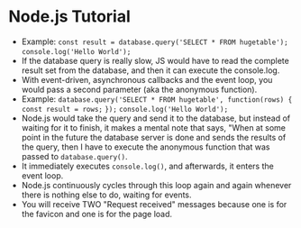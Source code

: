 # Node.js Tutorial
* Example:
`const result = database.query('SELECT * FROM hugetable');`
`console.log('Hello World');`
* If the database query is really slow, JS would have to read the complete result set from the database, and then it can execute the console.log.
* With event-driven, asynchronous callbacks and the event loop, you would pass a second parameter (aka the anonymous function).
* Example:
`database.query('SELECT * FROM hugetable', function(rows) {`
  `const result = rows;`
`});`
`console.log('Hello World');`
* Node.js would take the query and send it to the database, but instead of waiting for it to finish, it makes a mental note that says, "When at some point in the future the database server is done and sends the results of the query, then I have to execute the anonymous function that was passed to  `database.query()`.
* It immediately executes `console.log()`, and afterwards, it enters the event loop.
* Node.js continuously cycles through this loop again and again whenever there is nothing else to do, waiting for events.
* You will receive TWO "Request received" messages because one is for the favicon and one is for the page load.
